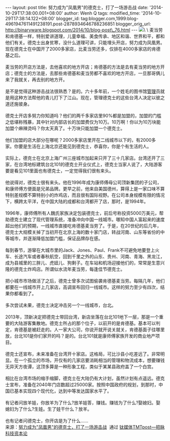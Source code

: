 --- layout: post title: 努力成为"凤凰男"的德克士，打了一场游击战 date:
'2014-10-29T17:38:00.001+08:00' author: Wenh Q tags: modified\_time:
'2014-10-29T17:38:14.122+08:00' blogger\_id:
tag:blogger.com,1999:blog-4961947611491238191.post-2878934646788236851
blogger\_orig\_url:
http://binaryware.blogspot.com/2014/10/blog-post\_76.html ---
![](https://images-blogger-opensocial.googleusercontent.com/gadgets/proxy?url=http%3A%2F%2Fwww.tmtpost.com%2Fwp-content%2Fuploads%2F2014%2F10%2F141456392839-560x372.jpg&container=blogger&gadget=a&rewriteMime=image%2F*)\
\
麦当劳和肯德基一样，特别爱讲道理，儿童幸福、美食传承、地区和谐、世界和平，都和他们有关。德克士出身贫寒，没什么道理可讲，只能埋头开店，努力成为凤凰男。现在德克士在中国开了2000多家店，比麦当劳还多，仅排在4000多家店的肯德基之后。\
\
麦当劳的开店方法是，去他喜欢的地方开店；肯德基的方法是去有麦当劳的地方开店；德克士的方法是，去那些肯德基和麦当劳都不喜欢的地方开店，一旦那哥俩儿来了我就关，再去别的地方开。\
\
是不是觉得这种游击战法很熟悉？是的。六十多年前，一个姓毛的图书馆[管理](http://www.tmtpost.com/tag/%E7%AE%A1%E7%90%86)员就是用这种方法帮他的青儿打下了江山。现在，管理德克士的这些台湾人决定以彼之道还施彼身。\
\
德克士开店多努力你知道吗？他们的两千多家店里90%都是加盟的，加盟的门槛之低堪称残暴，其中针对内部店长的加盟费仅为10万。10万啊！你以为10万块能加盟个麻辣烫吗？你太天真了。十万块只能加盟一个德克士。\
\
他们加盟的店大部分在哪呢？2000多家店里开在二线城市以下的，有2000多家。你要是生活在上海北京还能见到德克士，恭喜你，你是个有生活的人。\
\
实际上，德克士在北京上海广州三座城市加起来只开了三十几家店。台湾还开了三家，在台湾地标建筑台北101的德克士开业仪式上，德克士当家人说了，大陆游客要是看见101里面也有德克士，一定觉得我们很有来头。\
\
他说得对，德克士很有来头。他在1996年成为康师傅母公司顶新集团的子公司，和康师傅方便面是兄弟品牌。更早之前，他来自美国德州，算得上是一家口味不算特别差规模不算特别小的炸鸡店，而且很有国际视野。在公司本身规模有限的情况下，横跨太平洋，在中国大陆的成都和台湾都开了店，那时，是1994年。\
\
1996年，康师傅所有人魏氏家族决定包装德克士，前后号称投资5000万美元，帮助德克士建立了现代管理系统，准备冲向中国一线城市。哪知中国人富起来的速度超出他们的预期，一线城市直接吃肯德基麦当劳了。于是，在20世纪的后几年，德克士大规模关掉了当初开在北京上海的数十家门店，转战河南、山东等省份的中等城市，并逐渐降低加盟门槛，保证品牌存在感。\
\
每到春节，游窜在大城市里的Jack、Jones、Paul、Frank不可避免地要登上火车、长途汽车或者春秋航空，回到千里之外的山东、贵州、河南、青海、黑龙江，成为县城里的三胖儿、虎妞儿、狗剩子。在车站和机场迎接他们的，常常是生意兴隆的德克士炸鸡店。所谓似水流年麦当劳，每逢佳节德克士。\
\
把小城市市场做活了之后，德克士曾多次试图偷袭肯德基麦当劳。每隔几年，他们都要在一线城市开上几家店，高调宣布回归一线城市。这样的努力至少有四次，结果你都看到了。\
\
多次尝试未果，德克士决定冲击另一个一线城市，台北。\
\
2013年，顶新决定把德克士带回台湾，新店坐落在台北101地下一层，那是一个重要的大陆游客集散地。德克士所占的那个位子，以前开的是肯德基。基本可以判定，肯德基是被赶走的。人一家大公司，你说开就开说关就关，肯德基面子往哪里放，台北101是你们家开的吗？是的。台北101就是康师傅家族开发的商业地产项目。\
\
德克士还宣布，未来准备在台湾开十家店。这格局，可比沙县小吃差远了。非常明显。在一个孤立的市场，开仅有的几家店要消耗相当的管理和物流成本，想要赚钱无异天方夜谭，这顶多算是一种形象工程，类似于某某县政府盖了一个白宫。\
\
相比在台湾市场的缩手缩脚，德克士在大陆仍有大计划，虽然计划有点遥远。德克士宣布，准备在2040年门店数超过25000家。按照中国政府的规划，到那时，中国已基本实现四个现代化，达到中等发达国家水平了。\
\
有记者问放羊娃，你放羊为了什么?放羊娃答，赚钱。赚钱为了什么?娶媳妇。娶媳妇为了什么?生娃。生了娃干什么？放羊。\
\
也有记者问德克士，你开店是为了什么……
\
来源：[努力成为"凤凰男"的德克士，打了一场游击战](http://www.tmtpost.com/164061.html)  通过 [钛媒体TMTpost—把脉科技资本论](http://www.tmtpost.com/)
